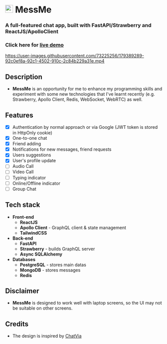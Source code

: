 # <img src="https://user-images.githubusercontent.com/73225256/179389251-128d4555-52bc-48b3-8d54-b720963e4597.png" width='25px'> **MessMe**

### **A full-featured chat app, built with FastAPI/Strawberry and ReactJS/ApolloClient**

### Click here for [live demo](https://messme.ttq186.dev)
https://user-images.githubusercontent.com/73225256/179389289-92c0ef8a-92c1-4502-910c-2c84b229a31e.mp4

## Description
- **MessMe** is an opportunity for me to enhance my programming skills and experiment with some new technologies that I've learnt recently (e.g. Strawberry, Apollo Client, Redis, WebSocket, WebRTC) as well.

## Features
- [x] Authentication by normal approach or via Google (JWT token is stored in HttpOnly cookie)
- [x] One-to-one chat
- [x] Friend adding
- [x] Notifications for new messages, friend requests
- [x] Users suggestions
- [x] User's profile update
- [ ] Audio Call
- [ ] Video Call
- [ ] Typing indicator
- [ ] Online/Offline indicator
- [ ] Group Chat

## Tech stack
- **Front-end**
    - **ReactJS**
    - **Apollo Client** - GraphQL client & state management
    - **TailwindCSS**
- **Back-end**
    - **FastAPI**
    - **Strawberry** - builds GraphQL server
    - **Async SQLAlchemy**
- **Databases**
    - **PostgreSQL** - stores main datas
    - **MongoDB** - stores messages
    - **Redis**

## Disclaimer
- **MessMe** is designed to work well with laptop screens, so the UI may not be suitable on other screens.

## Credits
- The design is inspired by [ChatVia](http://chatvia-dark.react.themesbrand.com/)
